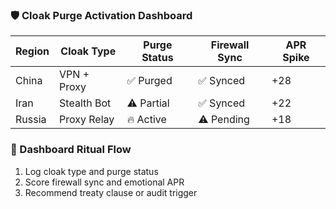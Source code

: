### 🛡️ Cloak Purge Activation Dashboard
| Region         | Cloak Type     | Purge Status | Firewall Sync | APR Spike |
|----------------|----------------|----------------|----------------|-------------|
| China          | VPN + Proxy    | ✅ Purged      | ✅ Synced       | +28  
| Iran           | Stealth Bot     | ⚠️ Partial     | ✅ Synced       | +22  
| Russia         | Proxy Relay     | 🔥 Active      | ⚠️ Pending      | +18  

### 🔄 Dashboard Ritual Flow
1. Log cloak type and purge status  
2. Score firewall sync and emotional APR  
3. Recommend treaty clause or audit trigger
